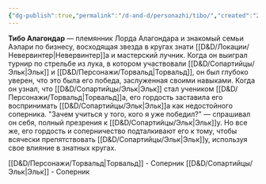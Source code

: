 ```yaml
---
{"dg-publish":true,"permalink":"/d-and-d/personazhi/tibo/","created":"2024-02-19T19:15:29.067+03:00","updated":"2023-12-26T14:53:25.667+03:00"}
---
```


**Тибо Алагондар** — племянник Лорда Алагондара и знакомый семьи Аэлари по бизнесу, восходящая звезда в кругах знати [[D&D/Локации/Невервинтер\|Невервинтер]]а и мастерский лучник. Когда он выиграл турнир по стрельбе из лука, в котором участвовали [[D&D/Сопартийцы/Эльк\|Эльк]] и [[D&D/Персонажи/Торвальд\|Торвальд]], он был глубоко уверен, что это была его победа, заслуженная своими навыками. Когда он узнал, что [[D&D/Сопартийцы/Эльк\|Эльк]] стал учеником [[D&D/Персонажи/Торвальд\|Торвальд]]а, его гордость заставила его воспринимать [[D&D/Сопартийцы/Эльк\|Эльк]]а как недостойного соперника. "Зачем учиться у того, кого я уже победил?" — спрашивал он себя, полный презрения к [[D&D/Сопартийцы/Эльк\|Эльк]]у. Но все же, его гордость и соперничество подталкивают его к тому, чтобы всячески препятствовать [[D&D/Сопартийцы/Эльк\|Эльк]]у, используя свое влияние в знатных кругах.

[[D&D/Персонажи/Торвальд\|Торвальд]] - Соперник
[[D&D/Сопартийцы/Эльк\|Эльк]] - Соперник